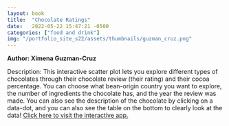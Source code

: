 ```yaml
---
layout: book
title:  "Chocolate Ratings"
date:   2022-05-22 15:47:21 -0500
categories: ["food and drink"]
img: "/portfolio_site_s22/assets/thumbnails/guzman_cruz.png"
---
```


<b>Author: Ximena Guzman-Cruz</b>

Description: This interactive scatter plot lets you explore different types of chocolates through their chocolate review (their rating) and their cocoa percentage. You can choose what bean-origin country you want to explore, the number of ingredients the chocolate has, and the year the review was made. You can also see the description of the chocolate by clicking on a data-dot, and you can also see the table on the bottom to clearly look at the data!
<a href="https://data-viz.it.wisc.edu/content/b6276b86-5d54-4ec4-a778-bf85aae247cd">Click here to visit the interactive app.</a>

[jekyll-docs]: https://jekyllrb.com/docs/home
[jekyll-gh]:   https://github.com/jekyll/jekyll
[jekyll-talk]: https://talk.jekyllrb.com/
